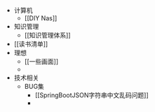 - 计算机
	- [[DIY Nas]]
- 知识管理
	- [[知识管理体系]]
- [[读书清单]]
- 理想
	- [[一些画面]]
	-
- 技术相关
	- BUG集
		- [[SpringBootJSON字符串中文乱码问题]]
		-